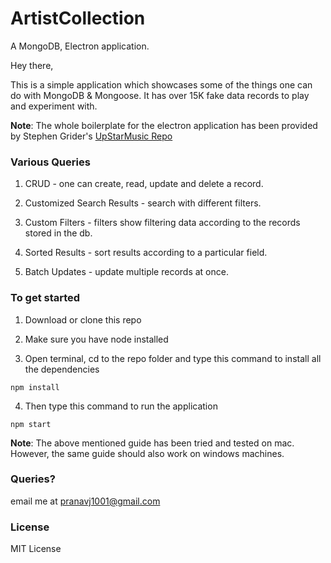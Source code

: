 # ArtistCollection
A MongoDB, Electron application.

Hey there,

This is a simple application which showcases some of the things one can do with MongoDB & Mongoose.
It has over 15K fake data records to play and experiment with.

**Note**: The whole boilerplate for the electron application has been provided by Stephen Grider's [UpStarMusic Repo](https://github.com/StephenGrider/UpStarMusic)

### Various Queries

1. CRUD - one can create, read, update and delete a record.

2. Customized Search Results - search with different filters.

3. Custom Filters - filters show filtering data according to the records stored in the db.

4. Sorted Results - sort results according to a particular field.

5. Batch Updates - update multiple records at once.

### To get started

1. Download or clone this repo

2. Make sure you have node installed

3. Open terminal, cd to the repo folder and type this command to install all the dependencies

```npm install```

4. Then type this command to run the application

```npm start```

**Note**: The above mentioned guide has been tried and tested on mac. However, the same guide should also work on windows machines.

### Queries?

email me at pranavj1001@gmail.com

### License

MIT License
